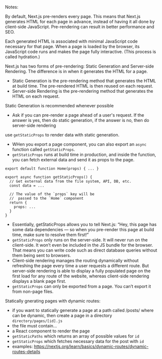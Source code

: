 Notes:

By default, Next.js pre-renders every page. This means that Next.js generates HTML for each page in advance, instead of having it all done by client-side JavaScript. Pre-rendering can result in better performance and SEO.

Each generated HTML is associated with minimal JavaScript code necessary for that page. When a page is loaded by the browser, its JavaScript code runs and makes the page fully interactive. (This process is called hydration.)

Next.js has two forms of pre-rendering: Static Generation and Server-side Rendering. The difference is in when it generates the HTML for a page.

 - Static Generation is the pre-rendering method that generates the HTML at build time. The pre-rendered HTML is then reused on each request.
 - Server-side Rendering is the pre-rendering method that generates the HTML on each request.

 Static Generation is recommended whenever possible 
  - Ask if you can pre-render a page ahead of a user's request.  If the answer is yes, then do static generation, if the answer is no, then do server-side rendering

use `getStaticProps` to render data with static generation.
 - WHen you export a page component, you can also export an `async` function called `getStaticProps`.
  - `getStaticProps` runs at build time in production, and inside the function, you can fetch external data and send it as props to the page.

``` 
export default function Home(props) { ... }

export async function getStaticProps() {
  // Get external data from the file system, API, DB, etc.
  const data = ...

  // The value of the `props` key will be
  //  passed to the `Home` component
  return {
    props: ...
  }
}
```
- Essentially, getStaticProps allows you to tell Next.js: “Hey, this page has some data dependencies — so when you pre-render this page at build time, make sure to resolve them first!”
- `getStaticProps` only runs on the server-side. It will never run on the client-side. It won’t even be included in the JS bundle for the browser. That means you can write code such as direct database queries without them being sent to browsers.
- Client-side rendering manages the routing dynamically without refreshing the page every time a user requests a different route. But server-side rendering is able to display a fully populated page on the first load for any route of the website, whereas client-side rendering displays a blank page first.
- `getStaticProps` can only be exported from a page. You can’t export it from non-page files.

Statically gnerating pages with dynamic routes:
 - if you want to statically generate a page at a path called /posts/<id> where <id> can be dynamic, then create a page in a directory `directory/pages/[id].js`
  - the file must contain...
   - a React component to render the page
   - `getStaticPaths` which returns an array of possible values for `id`
   - `getStaticProps` which fetches necessary data for the post with `id`
   - examples: https://nextjs.org/learn/basics/dynamic-routes/dynamic-routes-details

   
